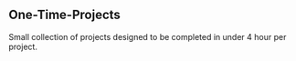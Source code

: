 ## One-Time-Projects

Small collection of projects designed to be completed in under 4 hour per project.
